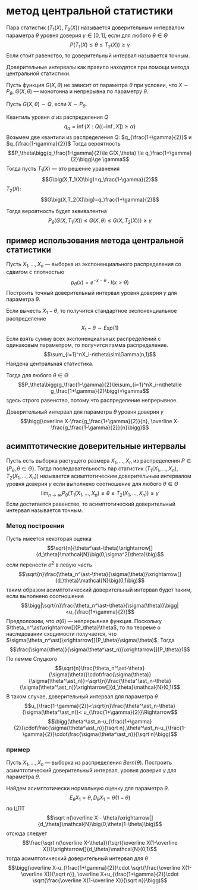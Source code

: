 # метод центральной статистики

Пара статистик $\big(T_1(X),T_2(X)\big)$ называется доверительным интервалом параметра $\theta$ уровня доверия $\gamma\in[0,1]$, если для любого $\theta\in\Theta$
$$P\big(T_1(X)\le\theta\le T_2(X)\big)\ge\gamma$$
Если стоит равенство, то доверительный интервал называется точным.

Доверительные интервалы как правило находятся при помощи метода центральной статистики.

Пусть функция $G(X,\theta)$ не зависит от параметра $\theta$ при условии, что $X\sim P_\theta$, $G(X,\theta)$ — монотонна и непрерывна по параметру $\theta$.

Пусть $G(X, \theta)\sim Q$, если $X\sim P_\theta$.

Квантиль уровня $\alpha$ из распределения $Q$
$$q_\alpha=\inf\{X:Q\big((-\inf,X]\big)\ge\alpha\}$$
Возьмем две квантили из распределения $Q$: $q_{\frac{1+\gamma}{2}}$ и $q_{\frac{1-\gamma}{2}}$
Тогда вероятность 
$$P_\theta\bigg(q_\frac{1-\gamma}{2}\le G(X,\theta) \le q_\frac{1+\gamma}{2}\bigg)\ge \gamma$$
Тогда пусть $T_1(X)$ — это решение уравнения
$$G\big(X,T_1(X)\big)=q_\frac{1-\gamma}{2}$$
$T_2(X)$:
$$G\big(X,T_2(X)\big)=q_\frac{1+\gamma}{2}$$

Тогда вероятность будет эквивалентна
$$P_\theta\bigg(G\big(X,T_1(X)\big)\le G(X,\theta)\le G\big(X,T_2(X)\big)\bigg)\ge\gamma$$
## пример использования метода центральной статистики

Пусть $X_1,\ldots,X_n$ — выборка из экспоненциального распределения со сдвигом с плотностью
$$p_\theta(x)=e^{-x-\theta}\cdot I(x>\theta)$$
Построить точный доверительный интервал уровня доверия $\gamma$ для параметра $\theta$.

Если вычесть $X_1-\theta$, то получится стандартное экспоненциальное распределение
$$X_1-\theta\sim Exp(1)$$
Если взять сумму всех экспоненциальных распределений с одинаковым параметром, то получится гамма распределение.
$$\sum_{i=1}^nX_i-n\theta\sim\Gamma(n,1)$$
Найдена центральная статистика.

Тогда для любого $\theta\in\Theta$
$$P_\theta\bigg(g_\frac{1-\gamma}{2}\le\sum_{i=1}^nX_i-n\theta\le g_\frac{1+\gamma}{2}\bigg)=\gamma$$
здесь строго равенство, потому что распределение непрерывное.

Доверительный интервал для параметра $\theta$ уровня доверия $\gamma$
$$\bigg(\overline X-\frac{g_\frac{1+\gamma}{2}}{n},
\overline X-\frac{g_\frac{1-\gamma}{2}}{n}\bigg)$$

## асимптотические доверительные интервалы

Пусть есть выборка растущего размера $X_1,\ldots, X_n$ из распределения $P\in\{P_\theta, \theta\in\Theta\}$. Тогда последовательность пар статистик $\big(T_1(X_1,\ldots,X_n), T_2(X_1,\ldots,X_n)\big)$ называется асимптотическим доверительным интервалом уровня доверия $\gamma$ если выполнено соотношение для любого $\theta\in\Theta$
$$\lim_{n\to\infty}P_\theta\big(T_1(X_1,\ldots,X_n)\le\theta\le T_2(X_1,\ldots,X_n)\big)\ge\gamma$$
Если достигается равенство, то асимптотический доверительный интервал называется точным.

### Метод построения

Пусть имеется некоторая оценка 
$$\sqrt{n}(\theta^\ast-\theta)\xrightarrow[]{d_\theta}\mathcal{N}\big(0,\sigma^2(\theta)\big)$$
если перенести $\sigma^2$ в левую часть
$$\sqrt{n}\frac{\theta_n^\ast-\theta}{\sigma(\theta)}\xrightarrow[]{d_\theta}\mathcal{N}\big(0,1\big)$$
таким образом асимптотический доверительный интервал будет таким, если выполнено соотношение
$$\bigg|\sqrt{n}\frac{\theta_n^\ast-\theta}{\sigma(\theta)}\bigg|<u_{\frac{1+\gamma}{2}}$$
Предположим, что $\sigma(\theta)$ — непрерывная функция. Поскольку $\theta_n^\ast\xrightarrow[]{P_\theta}\theta$, то по теореме о наследовании сходимости получается, что $\sigma(\theta_n^\ast)\xrightarrow[]{P_\theta}\sigma(\theta)$. Тогда
$$\frac{\sigma(\theta)}{\sigma(\theta^\ast_n)}\xrightarrow[]{P_\theta}1$$
По лемме Слуцкого
$$\sqrt{n}\frac{\theta_n^\ast-\theta}{\sigma(\theta)}\cdot\frac{\sigma(\theta)}{\sigma(\theta^\ast_n)}=\sqrt{n}\frac{\theta^\ast_n-\theta}{\sigma(\theta^\ast_n)}\xrightarrow[]{d_\theta}\mathcal{N}(0,1)$$
В таком случае, доверительный интервал для параметра $\theta$
$$u_{\frac{1-\gamma}{2}}<\sqrt{n}\frac{\theta^\ast_n-\theta}{\sigma(\theta^\ast_n)}< u_{\frac{1+\gamma}{2}}\Rightarrow$$
$$\bigg(\theta^\ast_n-u_{\frac{1+\gamma}{2}}\cdot\frac{\sigma(\theta^\ast_n)}{\sqrt n},\theta^\ast_n-u_{\frac{1-\gamma}{2}}\cdot\frac{\sigma(\theta^\ast_n)}{\sqrt n}\bigg)$$

### пример

Пусть $X_1,\ldots,X_n$ — выборка из распределения $Bern(\theta)$. Построить асимптотический доверительный интервал, уровня доверия $\gamma$ для параметра $\theta$.

Найдем асимптотически нормальную оценку для параметра $\theta$.
$$E_\theta X_1=\theta, D_\theta X_1=\theta(1-\theta)$$
по ЦПТ
$$\sqrt n(\overline X - \theta)\xrightarrow[]{d_\theta}\mathcal{N}\big(0,\theta(1-\theta)\big)$$
отсюда следует
$$\frac{\sqrt n(\overline X-\theta)}{\sqrt{\overline X(1-\overline X)}}\xrightarrow[]{d_\theta}\mathcal{N}(0,1)$$
тогда асимптотический доверительный интервал для $\theta$
$$\bigg(\overline X-u_{\frac{1+\gamma}{2}}\cdot \sqrt{\frac{\overline X(1-\overline X)}{\sqrt n}}, \overline X+u_{\frac{1+\gamma}{2}}\cdot \sqrt{\frac{\overline X(1-\overline X)}{\sqrt n}}\bigg)$$
